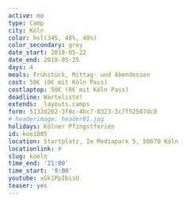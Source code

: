 ```yaml
---
active: no
type: Camp
city: Köln
color: hsl(345, 48%, 48%)
color_secondary: grey
date_start: 2018-05-22
date_end: 2018-05-25
days: 4
meals: Frühstück, Mittag- und Abendessen
cost: 50€ (0€ mit Köln Pass)
costlaptop: 50€ (0€ mit Köln Pass)
deadline: Warteliste!
extends: _layouts.camps
form: 5133d262-3f8c-4bc7-8323-3c7f52507dc8
# headerimage: header01.jpg
holidays: Kölner Pfingstferien
id: koe1805
location: Startplatz, Im Mediapark 5, 50670 Köln
locationlink: #
slug: koeln
time_end: '21:00'
time_start: '9:00'
youtube: xGk1PpIbisU
teaser: yes
---
```

